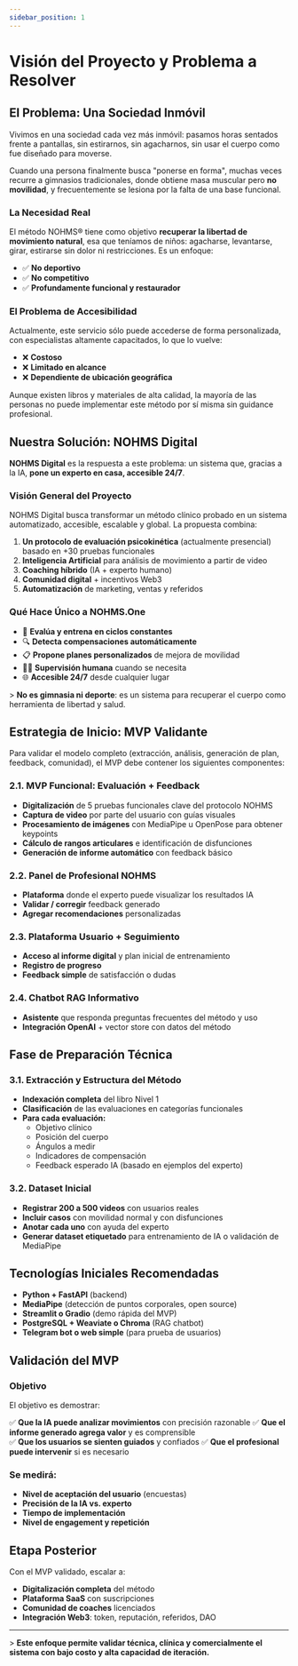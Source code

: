 ```yaml
---
sidebar_position: 1
---
```


# Visión del Proyecto y Problema a Resolver

## El Problema: Una Sociedad Inmóvil

Vivimos en una sociedad cada vez más inmóvil: pasamos horas sentados frente a pantallas, sin estirarnos, sin agacharnos, sin usar el cuerpo como fue diseñado para moverse. 

Cuando una persona finalmente busca "ponerse en forma", muchas veces recurre a gimnasios tradicionales, donde obtiene masa muscular pero **no movilidad**, y frecuentemente se lesiona por la falta de una base funcional.

### La Necesidad Real

El método NOHMS® tiene como objetivo **recuperar la libertad de movimiento natural**, esa que teníamos de niños: agacharse, levantarse, girar, estirarse sin dolor ni restricciones. Es un enfoque:

- ✅ **No deportivo**
- ✅ **No competitivo** 
- ✅ **Profundamente funcional y restaurador**

### El Problema de Accesibilidad

Actualmente, este servicio sólo puede accederse de forma personalizada, con especialistas altamente capacitados, lo que lo vuelve:

- ❌ **Costoso**
- ❌ **Limitado en alcance**
- ❌ **Dependiente de ubicación geográfica**

Aunque existen libros y materiales de alta calidad, la mayoría de las personas no puede implementar este método por sí misma sin guidance profesional.

## Nuestra Solución: NOHMS Digital

**NOHMS Digital** es la respuesta a este problema: un sistema que, gracias a la IA, **pone un experto en casa, accesible 24/7**.

### Visión General del Proyecto

NOHMS Digital busca transformar un método clínico probado en un sistema automatizado, accesible, escalable y global. La propuesta combina:

1. **Un protocolo de evaluación psicokinética** (actualmente presencial) basado en +30 pruebas funcionales
2. **Inteligencia Artificial** para análisis de movimiento a partir de video
3. **Coaching híbrido** (IA + experto humano)
4. **Comunidad digital** + incentivos Web3
5. **Automatización** de marketing, ventas y referidos

### Qué Hace Único a NOHMS.One

- 🤖 **Evalúa y entrena en ciclos constantes**
- 🔍 **Detecta compensaciones automáticamente**  
- 📋 **Propone planes personalizados** de mejora de movilidad
- 👨‍⚕️ **Supervisión humana** cuando se necesita
- 🌐 **Accesible 24/7** desde cualquier lugar

&gt; **No es gimnasia ni deporte**: es un sistema para recuperar el cuerpo como herramienta de libertad y salud.

## Estrategia de Inicio: MVP Validante

Para validar el modelo completo (extracción, análisis, generación de plan, feedback, comunidad), el MVP debe contener los siguientes componentes:

### 2.1. MVP Funcional: Evaluación + Feedback

- **Digitalización** de 5 pruebas funcionales clave del protocolo NOHMS
- **Captura de video** por parte del usuario con guías visuales
- **Procesamiento de imágenes** con MediaPipe u OpenPose para obtener keypoints
- **Cálculo de rangos articulares** e identificación de disfunciones
- **Generación de informe automático** con feedback básico

### 2.2. Panel de Profesional NOHMS

- **Plataforma** donde el experto puede visualizar los resultados IA
- **Validar / corregir** feedback generado
- **Agregar recomendaciones** personalizadas

### 2.3. Plataforma Usuario + Seguimiento

- **Acceso al informe digital** y plan inicial de entrenamiento
- **Registro de progreso**
- **Feedback simple** de satisfacción o dudas

### 2.4. Chatbot RAG Informativo

- **Asistente** que responda preguntas frecuentes del método y uso
- **Integración OpenAI** + vector store con datos del método

## Fase de Preparación Técnica

### 3.1. Extracción y Estructura del Método

- **Indexación completa** del libro Nivel 1
- **Clasificación** de las evaluaciones en categorías funcionales
- **Para cada evaluación:**
  - Objetivo clínico
  - Posición del cuerpo
  - Ángulos a medir
  - Indicadores de compensación
  - Feedback esperado IA (basado en ejemplos del experto)

### 3.2. Dataset Inicial

- **Registrar 200 a 500 videos** con usuarios reales
- **Incluir casos** con movilidad normal y con disfunciones
- **Anotar cada uno** con ayuda del experto
- **Generar dataset etiquetado** para entrenamiento de IA o validación de MediaPipe

## Tecnologías Iniciales Recomendadas

- **Python + FastAPI** (backend)
- **MediaPipe** (detección de puntos corporales, open source)
- **Streamlit o Gradio** (demo rápida del MVP)
- **PostgreSQL + Weaviate o Chroma** (RAG chatbot)
- **Telegram bot o web simple** (para prueba de usuarios)

## Validación del MVP

### Objetivo

El objetivo es demostrar:

✅ **Que la IA puede analizar movimientos** con precisión razonable
✅ **Que el informe generado agrega valor** y es comprensible  
✅ **Que los usuarios se sienten guiados** y confiados
✅ **Que el profesional puede intervenir** si es necesario

### Se medirá:

- **Nivel de aceptación del usuario** (encuestas)
- **Precisión de la IA vs. experto**
- **Tiempo de implementación**
- **Nivel de engagement y repetición**

## Etapa Posterior

Con el MVP validado, escalar a:

- **Digitalización completa** del método
- **Plataforma SaaS** con suscripciones
- **Comunidad de coaches** licenciados
- **Integración Web3**: token, reputación, referidos, DAO

---

&gt; **Este enfoque permite validar técnica, clínica y comercialmente el sistema con bajo costo y alta capacidad de iteración.**
